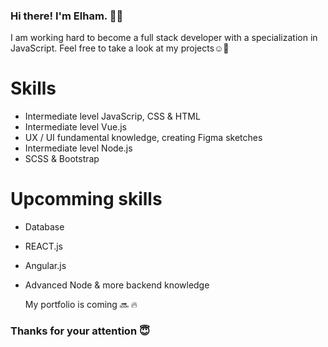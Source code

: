 ### Hi there! I'm Elham. 👋🏾

I am working hard to become a full stack developer with a specialization in JavaScript. Feel free to take a look at my projects☺️🌿

# Skills
* Intermediate level JavaScrip, CSS & HTML
* Intermediate level Vue.js 
* UX / UI fundamental knowledge, creating Figma sketches
* Intermediate level Node.js
* SCSS & Bootstrap

# Upcomming skills
* Database 
* REACT.js
* Angular.js
* Advanced Node & more backend knowledge


   My portfolio is coming 🔜 🔥

### Thanks for your attention 😇
  
